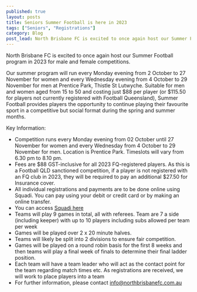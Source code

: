 ```yaml
---
published: true
layout: posts
title: Seniors Summer Football is here in 2023
tags: ["Seniors", "Registrations"]
category: Blog
post_lead: North Brisbane FC is excited to once again host our Summer Football program in 2023 for male and female competitions.
---
```


North Brisbane FC is excited to once again host our Summer Football program in 2023 for male and female competitions.  

Our summer program will run every Monday evening from 2 October to 27 November for women and every Wednesday evening from 4 October to 29 November for men at Prentice Park, Thistle St Lutwyche. Suitable for men and women aged from 15 to 50 and costing just $88 per player (or $115.50 for players not currently registered with Football Queensland), Summer Football provides players the opportunity to continue playing their favourite sport in a competitive but social format during the spring and summer months.

Key Information:

- Competition runs every Monday evening from 02 October until 27 November for women and every Wednesday from 4 October to 29 November for men. Location is Prentice Park. Timeslots will vary from 6.30 pm to 8.10 pm.
- Fees are $88 GST-inclusive for all 2023 FQ-registered players. As this is a Football QLD sanctioned competition, if a player is not registered with an FQ club in 2023, they will be required to pay an additional $27.50 for Insurance cover.
- All individual registrations and payments are to be done online using Squadi. You can pay using your debit or credit card or by making an online transfer.
- You can access [Squadi here](https://registration.squadi.com/userRegistration?organisationId=358efd06-2dcb-4ae4-81a6-2c1d791dd875&competitionId=ac00d408-10b1-4a93-b3f2-4f7b38863ff8)
- Teams will play 9 games in total, all with referees. Team are 7 a side (including keeper) with up to 10 players including subs allowed per team per week
- Games will be played over 2 x 20 minute halves.
- Teams will likely be split into 2 divisions to ensure fair competition.
- Games will be played on a round robin basis for the first 8 weeks and then teams will play a final week of finals to determine their final ladder position.
- Each team will have a team leader who will act as the contact point for the team regarding match times etc. As registrations are received, we will work to place players into a team
- For further information, please contact [info@northbrisbanefc.com.au](info@northbrisbanefc.com.au)
